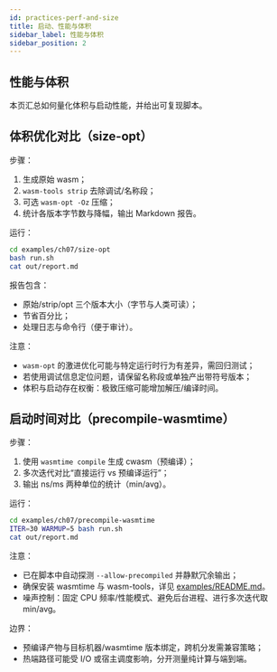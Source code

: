```yaml
---
id: practices-perf-and-size
title: 启动、性能与体积
sidebar_label: 性能与体积
sidebar_position: 2
---
```


## 性能与体积

本页汇总如何量化体积与启动性能，并给出可复现脚本。

## 体积优化对比（size-opt）

步骤：
1. 生成原始 wasm；
2. `wasm-tools strip` 去除调试/名称段；
3. 可选 `wasm-opt -Oz` 压缩；
4. 统计各版本字节数与降幅，输出 Markdown 报告。

运行：

```bash
cd examples/ch07/size-opt
bash run.sh
cat out/report.md
```

报告包含：
- 原始/strip/opt 三个版本大小（字节与人类可读）；
- 节省百分比；
- 处理日志与命令行（便于审计）。

注意：
- `wasm-opt` 的激进优化可能与特定运行时行为有差异，需回归测试；
- 若使用调试信息定位问题，请保留名称段或单独产出带符号版本；
- 体积与启动存在权衡：极致压缩可能增加解压/编译时间。

## 启动时间对比（precompile-wasmtime）

步骤：
1. 使用 `wasmtime compile` 生成 cwasm（预编译）；
2. 多次迭代对比“直接运行 vs 预编译运行”；
3. 输出 ns/ms 两种单位的统计（min/avg）。

运行：

```bash
cd examples/ch07/precompile-wasmtime
ITER=30 WARMUP=5 bash run.sh
cat out/report.md
```

注意：
- 已在脚本中自动探测 `--allow-precompiled` 并静默冗余输出；
- 确保安装 wasmtime 与 wasm-tools，详见 [examples/README.md](https://github.com/Thneoly/beyond-wasm/blob/main/examples/README.md)。
 - 噪声控制：固定 CPU 频率/性能模式、避免后台进程、进行多次迭代取 min/avg。

边界：
- 预编译产物与目标机器/wasmtime 版本绑定，跨机分发需兼容策略；
- 热端路径可能受 I/O 或宿主调度影响，分开测量纯计算与端到端。
